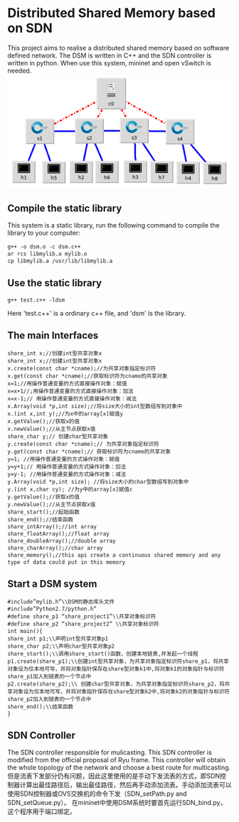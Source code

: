 
# Distributed Shared Memory based on SDN
This project aims to realise a distributed shared memory based on software defined network. The DSM is written in C++ and the SDN controller is written in python.
When use this system, mininet and open vSwitch is needed.
![Image text](https://github.com/zlmo/SDN-based-DSM/blob/master/images/sdn.png)
## Compile the static library
This system is a static library, run the following command to compile the library to your computer:

    g++ -o dsm.o -c dsm.c++
    ar rcs libmylib.a mylib.o
    cp libmylib.a /usr/lib/libmylib.a

## Use the static library

    g++ test.c++ -ldsm
   Here 'test.c++' is a ordinary c++ file, and 'dsm' is the library. 
  
## The main Interfaces

    share_int x;//创建int型共享对象x
    share_int x;//创建int型共享对象x
    x.create(const char *cname);//为共享对象指定标识符
    x.get(const char *cname);//获取标识符为cname的共享对象
    x=1;//用操作普通变量的方式直接操作对象：赋值
    x=x+1//;用操作普通变量的方式直接操作对象：加法
    x=x-1;// 用操作普通变量的方式直接操作对象：减法
    x.Array(void *p,int size);//将size大小的int型数组写到对象中
    x.(int x,int y);//为x中的array[x]赋值y
    x.getValue();//获取x的值
    x.newValue();//从主节点获取x值
    share_char y;// 创建char型共享对象
    y.create(const char *cname);// 为共享对象指定标识符
    y.get(const char *cname);// 获取标识符为cname的共享对象
    y=1; //用操作普通变量的方式操作对象：赋值
    y=y+1;// 用操作普通变量的方式操作对象：加法
    y=y-1; //用操作普通变量的方式操作对象：减法
    y.Array(void *p,int size); //将size大小的char型数组写到对象中
    y.(int x,char cy); //为y中的array[x]赋值c
    y.getValue();//获取x的值
    y.newValue();//从主节点获取x值
    share_start();//起始函数
    share_end();//结束函数
    share_intArray();//int array
    share_floatArray();//float array
    share_doubleArray();//double array
    share_charArray();//char array
    share_memory();//this api create a continuous shared memory and any type of data could put in this memory

## Start a DSM system


    #include”mylib.h”\\DSM的静态库头文件
    #include”Python2.7/python.h”
    #define share_p1 “share_project1”\\共享对象标识符
    #define share_p2 “share_project2” \\共享对象标识符
    int main(){
    share_int p1;\\声明int型共享对象p1
    share_char p2;\\声明char型共享对象p2
    share_start();\\调用share_start()函数，创建本地链表,并发起一个线程
    p1.create(share_p1);\\创建int型共享对象，为共享对象指定标识符share_p1，将共享对象设为仅本地可写，并将对象指针保存在share型对象k1中,将对象k1的对象指针与标识符share_p1加入到链表的一个节点中
    p2.create(share_p2);\\ 创建char型共享对象，为共享对象指定标识符share_p2，将共享对象设为仅本地可写，并将对象指针保存在share型对象k2中,将对象k2的对象指针与标识符share_p2加入到链表的一个节点中
    share_end();\\结束函数
    } 
## SDN Controller
The SDN controller responsible for mulicasting. This SDN controller is modified from the official proposal of Ryu frame. This controller will obtain the whole topology of the network and choose a best route for multicasting.
但是流表下发部分仍有问题，因此这里使用的是手动下发流表的方式，即SDN控制器计算出最佳路径后，输出最佳路径，然后再手动添加流表。手动添加流表可以使用SDN控制器或OVS交换机的命令下发（SDN_setPath.py and SDN_setQueue.py）。
在mininet中使用DSM系统时要首先运行SDN_bind.py，这个程序用于端口绑定。
